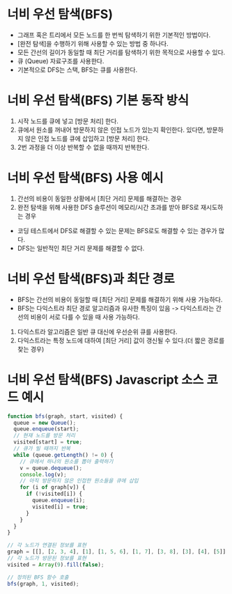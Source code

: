 # 너비 우선 탐색(BFS)

- 그래프 혹은 트리에서 모든 노드를 한 번씩 탐색하기 위한 기본적인 방법이다.
- [완전 탐색]을 수행하기 위해 사용할 수 있는 방법 중 하나다.
- 모든 간선의 길이가 동일할 때 최단 거리를 탐색하기 위한 목적으로 사용할 수 있다.
- 큐 (Queue) 자료구조를 사용한다.
- 기본적으로 DFS는 스택, BFS는 큐를 사용한다.

# 너비 우선 탐색(BFS) 기본 동작 방식

1. 시작 노드를 큐에 넣고 [방문 처리] 한다.
2. 큐에서 원소를 꺼내어 방문하지 않은 인접 노드가 있는지 확인한다. 있다면, 방문하지 않은 인접 노드를 큐에 삽입하고 [방문 처리] 한다.
3. 2번 과정을 더 이상 반복할 수 없을 때까지 반복한다.

# 너비 우선 탐색(BFS) 사용 예시

1. 간선의 비용이 동일한 상황에서 [최단 거리] 문제를 해결하는 경우
2. 완전 탐색을 위해 사용한 DFS 솔루션이 메모리/시간 초과를 받아 BFS로 재시도하는 경우

- 코딩 테스트에서 DFS로 해결할 수 있는 문제는 BFS로도 해결할 수 있는 경우가 많다.
- DFS는 일반적인 최단 거리 문제를 해결할 수 없다.

# 너비 우선 탐색(BFS)과 최단 경로

- BFS는 간선의 비용이 동일할 때 [최단 거리] 문제를 해결하기 위해 사용 가능하다.
- BFS는 다익스트라 최단 경로 알고리즘과 유사한 특징이 있음
  -> 다익스트라는 간선의 비용이 서로 다를 수 있을 때 사용 가능하다.

1. 다익스트라 알고리즘은 일반 큐 대신에 우선순위 큐를 사용한다.
2. 다익스트라는 특정 노드에 대하여 [최단 거리] 값이 갱신될 수 있다.(더 짧은 경로를 찾는 경우)

# 너비 우선 탐색(BFS) Javascript 소스 코드 예시

```javascript
function bfs(graph, start, visited) {
  queue = new Queue();
  queue.enqueue(start);
  // 현재 노드를 방문 처리
  visited[start] = true;
  // 큐가 빌 때까지 반복
  while (queue.getLength() != 0) {
    // 큐에서 하나의 원소를 뽑아 출력하기
    v = queue.dequeue();
    console.log(v);
    // 아직 방문하지 않은 인접한 원소들을 큐에 삽입
    for (i of graph[v]) {
      if (!visited[i]) {
        queue.enqueue(i);
        visited[i] = true;
      }
    }
  }
}

// 각 노드가 연결된 정보를 표현
graph = [[], [2, 3, 4], [1], [1, 5, 6], [1, 7], [3, 8], [3], [4], [5]];
// 각 노드가 방문된 정보를 표현
visited = Array(9).fill(false);

// 정의된 BFS 함수 호출
bfs(graph, 1, visited);
```
